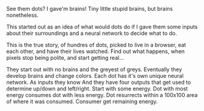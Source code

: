 
See them dots? I gave'm brains! Tiny little stupid brains, but brains nonetheless.

This started out as an idea of what would dots do if I gave them some inputs about their surroundings and a neural network to decide what to do. 

This is the true story, of hundres of dots, picked to live in a browser, eat each other, and have their lives watched. Find out what happens, when pixels stop being polite, and start getting real... 

They start out with no brains and the greyest of greys.
Eventually they develop brains and change colors.
Each dot has it's own unique neural network. As inputs they know
And they have four outputs that get used to determine up/down and left/right.
Start with some energy.
Dot with most energy consumes dot with less energy.
Dot resurrects within a 100x100 area of where it was consumed.
Consumer get remaining energy.
